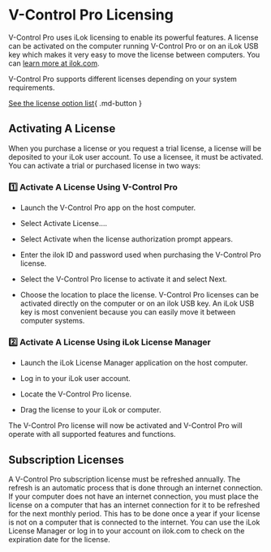# V-Control Pro Licensing

V-Control Pro uses iLok licensing to enable its powerful features. A license can be activated on the computer running V-Control Pro or on an iLok USB key which makes it very easy to move the license between computers. You can [learn more at ilok.com](https://ilok.com).

V-Control Pro supports different licenses depending on your system requirements.

[See the license option list](https://neyrinck.com/vcpro-compatibility/){ .md-button }

## Activating A License
When you purchase a license or you request a trial license, a license will be deposited to your iLok user account. To use a licensee, it must be activated. You can activate a trial or purchased license in two ways:

### 1️⃣ Activate A License Using V-Control Pro

* Launch the V-Control Pro app on the host computer.

* Select Activate License….

* Select Activate when the license authorization prompt appears.

* Enter the ilok ID and password used when purchasing the V-Control Pro license.

* Select the V-Control Pro license to activate it and select Next.

* Choose the location to place the license. V-Control Pro licenses can be activated directly on the computer or on an ilok USB key. An iLok USB key is most convenient because you can easily move it between computer systems.

### 2️⃣ Activate A License Using iLok License Manager

* Launch the iLok License Manager application on the host computer.

* Log in to your iLok user account.

* Locate the V-Control Pro license.

* Drag the license to your iLok or computer.

The V-Control Pro license will now be activated and V-Control Pro will operate with all supported features and functions.

## Subscription Licenses
A V-Control Pro subscription license must be refreshed annually. The refresh is an automatic process that is done through an internet connection. If your computer does not have an internet connection, you must place the license on a computer that has an internet connection for it to be refreshed for the next monthly period. This has to be done once a year if your license is not on a computer that is connected to the internet. 
You can use the iLok License Manager or log in to your account on ilok.com to check on the expiration date for the license.